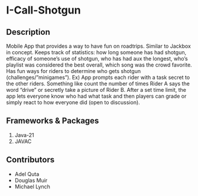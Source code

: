 # I-Call-Shotgun

## Description
Mobile App that provides a way to have fun on roadtrips. Similar to Jackbox in concept. Keeps track of statistics: how long someone has had shotgun, efficacy of someone’s use of shotgun, who has had aux the longest, who’s playlist was considered the best overall, which song was the crowd favorite. Has fun ways for riders to determine who gets shotgun (challenges/”minigames”). Ex) App prompts each rider with a task secret to the other riders. Something like count the number of times Rider A says the word “drive” or secretly take a picture of Rider B. After a set time limit, the app lets everyone know who had what task and then players can grade or simply react to how everyone did (open to discussion).

## Frameworks & Packages
1. Java-21
2. JAVAC

## Contributors
- Adel Quta
- Douglas Muir
- Michael Lynch